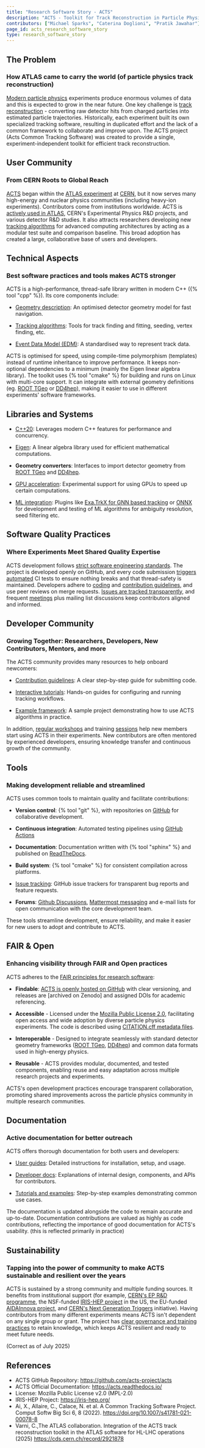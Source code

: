```yaml
---
title: "Research Software Story - ACTS"
description: "ACTS - Toolkit for Track Reconstruction in Particle Physics Experiments"
contributors: ["Michael Sparks", "Caterina Doglioni", "Pratik Jawahar"]
page_id: acts_research_software_story
type: research_software_story
---
```


## The Problem
### How ATLAS came to carry the world (of particle physics track reconstruction)

[Modern particle physics][CONCEPT_MODERN_PARTICLE_PHYS] experiments produce enormous volumes of data and this is expected to grow in the near future.
One key challenge is [track reconstruction][CONCEPT_TRACK_RECONSTRUCTION] - converting raw detector hits from charged particles into estimated particle trajectories.
Historically, each experiment built its own specialized tracking software, resulting in duplicated effort and the lack of a common framework to collaborate and improve upon.
The ACTS project (Acts Common Tracking Software) was created to provide a single, experiment-independent toolkit for efficient track reconstruction.

## User Community
### From CERN Roots to Global Reach

[ACTS][ACTS] began within the [ATLAS experiment][ATLAS] at [CERN][CERN], but it now serves many high-energy and nuclear physics communities (including heavy-ion experiments).
Contributors come from institutions worldwide.
ACTS is [actively used in ATLAS][ACTS_SPRINGER], CERN's Experimental Physics R&D projects, and various detector R&D studies.
It also attracts researchers developing new [tracking algorithms][ACTS_TRACKING] for advanced computing architectures by acting as a modular test suite and comparison baseline.
This broad adoption has created a large, collaborative base of users and developers.

## Technical Aspects
### Best software practices and tools makes ACTS stronger

ACTS is a high-performance, thread-safe library written in modern C++ ({% tool "cpp" %}).
Its core components include:

- [Geometry description][ACTS_GEOMETRY]: An optimised detector geometry model for fast
  navigation.

- [Tracking algorithms][ACTS_TRACKING]: Tools for track finding and fitting, seeding, vertex
  finding, etc.

- [Event Data Model (EDM)][ACTS_EDM]: A standardised way to represent track data.

ACTS is optimised for speed, using compile-time polymorphism (templates) instead of runtime inheritance to improve performance.
It keeps non-optional dependencies to a minimum (mainly the Eigen linear algebra library).
The toolkit uses {% tool "cmake" %} for building and runs on Linux with multi-core support.
It can integrate with external geometry definitions (eg.
[ROOT TGeo][ACTS_ROOT] or [DD4hep][ACTS_DD4HEP]), making it easier to use in different experiments' software frameworks.

## Libraries and Systems

- [C++20][LANGUAGE_CPP_20]: Leverages modern C++ features for performance and concurrency.

- [Eigen][LIBRARY_EIGEN]: A linear algebra library used for efficient mathematical
  computations.

- **Geometry converters**: Interfaces to import detector geometry from [ROOT TGeo][ACTS_ROOT]
  and [DD4hep][ACTS_DD4HEP].

- [GPU acceleration][ACTS_GPU]: Experimental support for using GPUs to speed up certain
  computations.

- [ML integration][ACTS_ML]: Plugins like [Exa.TrkX for GNN based tracking][ACTS_EXA_TRKX] or [ONNX][LIBRARY_ONNX_ML] for
  development and testing of ML algorithms for ambiguity resolution, seed filtering etc.

## Software Quality Practices
### Where Experiments Meet Shared Quality Expertise

ACTS development follows [strict software engineering standards][ACTS_CODING_GUIDELINES].
The project is developed openly on GitHub, and every code submission [triggers automated][ACTS_GITHUB_ACTIONS] CI tests to ensure nothing breaks and that thread-safety is maintained.
Developers adhere to [coding][ACTS_CODING_GUIDELINES] and [contribution guidelines][ACTS_CONTRIBUTION_GUIDELINES], and use peer reviews on merge requests.
[Issues are tracked transparently][ACTS_GITHUB_BUG_TRACKING], and frequent [meetings][ACTS_MEETINGS] plus mailing list discussions keep contributors aligned and informed.

## Developer Community
### Growing Together: Researchers, Developers, New Contributors, Mentors, and more

The ACTS community provides many resources to help onboard newcomers:

- [Contribution guidelines][ACTS_CONTRIBUTION_GUIDELINES]: A clear step-by-step guide for submitting code.

- [Interactive tutorials][ACTS_INTERACTIVE_TUTORIALS]: Hands-on guides for configuring and running
  tracking workflows.

- [Example framework][ACTS_EXAMPLES]: A sample project demonstrating how to use ACTS
  algorithms in practice.

In addition, [regular workshops][ACTS_WORKSHOP_24] and training [sessions][ACTS_SESSIONS] help new members start using ACTS in their experiments.
New contributors are often mentored by experienced developers, ensuring knowledge transfer and continuous growth of the community.

## Tools
### Making development reliable and streamlined

ACTS uses common tools to maintain quality and facilitate contributions:

- **Version control**: {% tool "git" %}, with repositories on [GitHub][ACTS_GITHUB] for collaborative
  development.

- **Continuous integration**: Automated testing pipelines using [GitHub Actions][ACTS_GITHUB_ACTIONS]

- **Documentation**: Documentation written with {% tool "sphinx" %} and published on
  [ReadTheDocs][ACTS_READTHEDOCS].

- **Build system**: {% tool "cmake" %} for consistent compilation across platforms.

- [Issue tracking][ACTS_GITHUB_BUG_TRACKING]: GitHub issue trackers for transparent bug reports and
  feature requests.

- **Forums**: [Github Discussions][ACTS_GITHUB_DISCUSSIONS], [Mattermost messaging][COLLABORATION_MATTERMOST] and e-mail lists for open
  communication with the core development team.

These tools streamline development, ensure reliability, and make it easier for new users to adopt and contribute to ACTS.

## FAIR & Open
### Enhancing visibility through FAIR and Open practices

ACTS adheres to the [FAIR principles for research software][NATURE_FAIR4RS]:

* **Findable**: [ACTS is openly hosted on GitHub][ACTS_GITHUB] with clear versioning,
  and releases are [archived on Zenodo] and assigned DOIs for academic referencing.

* **Accessible** - Licensed under the [Mozilla Public License 2.0][MOZILLA_20_LICENSE], facilitating
  open access and wide adoption by diverse particle physics experiments.
  The code is described using [CITATION.cff metadata files][CFF_FILES].

* **Interoperable** - Designed to integrate seamlessly with standard detector
  geometry frameworks ([ROOT TGeo][ACTS_ROOT], [DD4hep][ACTS_DD4HEP]) and common data formats used in high-energy physics.

* **Reusable** - ACTS provides modular, documented, and tested components,
  enabling reuse and easy adaptation across multiple research projects and experiments.

ACTS's open development practices encourage transparent collaboration, promoting shared improvements across the particle physics community in multiple research communities.

## Documentation
### Active documentation for better outreach

ACTS offers thorough documentation for both users and developers:

- [User guides][ACTS_GETTING_STARTED]: Detailed instructions for installation, setup, and usage.

- [Developer docs][ACTS_INTERNALS]: Explanations of internal design, components, and APIs for
  contributors.

- [Tutorials and examples][ACTS_EXAMPLES]: Step-by-step examples demonstrating common use
  cases.

The documentation is updated alongside the code to remain accurate and up-to-date.
Documentation contributions are valued as highly as code contributions, reflecting the importance of good documentation for ACTS's usability.
(this is reflected primarily in practice)

## Sustainability
### Tapping into the power of community to make ACTS sustainable and resilient over the years

ACTS is sustained by a strong community and multiple funding sources.
It benefits from institutional support (for example, [CERN's EP R&D programme][FUNDING_CERN_EP_RD], the NSF-funded [IRIS-HEP project][FUNDING_IRIS_HEP] in the US, the EU-funded [AIDAInnova project][FUNDING_AIDA_INNOVA], and [CERN's Next Generation Triggers][FUNDING_CERN_NEXTGEN_TRIGGERS] initiative).
Having contributors from many different experiments means ACTS isn't dependent on any single group or grant.
The project has [clear governance and training practices][ACTS_GOVERNANCE] to retain knowledge, which keeps ACTS resilient and ready to meet future needs.

(Correct as of July 2025)

## References

- ACTS GitHub Repository: <https://github.com/acts-project/acts>
- ACTS Official Documentation: <https://acts.readthedocs.io/>
- License: Mozilla Public License v2.0 (MPL-2.0)
- IRIS-HEP Project: <https://iris-hep.org/>
- Ai, X., Allaire, C., Calace, N.  et al.  A Common Tracking Software
  Project.
  Comput Softw Big Sci 6, 8 (2022).
  <https://doi.org/10.1007/s41781-021-00078-8>
- Varni, C.,The ATLAS collaboration.  Integration of the ACTS track
  reconstruction toolkit in the ATLAS software for HL-LHC operations (2025) <https://cds.cern.ch/record/2921878>

<!-- External References embedded as links -->

[ACTS]: https://acts.readthedocs.io/en/latest/acts_project.html
[ACTS_GITHUB_BUG_TRACKING]: https://github.com/acts-project/acts/issues
[ACTS_CODING_GUIDELINES]: https://acts.readthedocs.io/en/stable/codeguide.html
<!-- Yes, there are guidelines on contributing in different places, to reflect audience -->
[ACTS_CONTRIBUTING]: https://github.com/acts-project/acts/blob/main/CONTRIBUTING.rst
[ACTS_CONTRIBUTION_GUIDELINES]: https://acts.readthedocs.io/en/latest/contribution/guide.html
[ACTS_DD4HEP]: https://acts.readthedocs.io/en/stable/plugins/dd4hep.html
[ACTS_EDM]: https://cds.cern.ch/record/2919575
[ACTS_EXA_TRKX]: https://acts.readthedocs.io/en/stable/plugins/exatrkx.html
[ACTS_EXAMPLES]: https://github.com/acts-project/acts/tree/main/Examples
[ACTS_GEOMETRY]: https://acts.readthedocs.io/en/stable/core/geometry/index.html
[ACTS_GETTING_STARTED]: https://acts.readthedocs.io/en/latest/getting_started.html
[ACTS_GITHUB]: https://github.com/acts-project/acts
[ACTS_GITHUB_ACTIONS]: https://github.com/acts-project/acts/blob/main/.github/actions/dependencies/action.yml
[ACTS_GITHUB_DISCUSSIONS]: https://github.com/acts-project/acts/discussions
[ACTS_GOVERNANCE]: https://indico.cern.ch/event/1295479/contributions/5623605/
[ACTS_INTERNALS]: https://indico.cern.ch/event/849307/contributions/3569086/attachments/1935012/3206368/Concepts__design_and_Implementation_of_the_A_Common_Tracking_Software__Acts__project.pdf
[ACTS_INTERACTIVE_TUTORIALS]: https://atlassoftwaredocs.web.cern.ch/internal-links/tracking-tutorial/
[ACTS_GPU]: https://hepsoftwarefoundation.org/gsoc/2022/proposal_ACTS_GPU_pipeline_optimization.html
[ACTS_MEETINGS]: https://indico.cern.ch/category/7968/
[ACTS_ML]: https://acts.readthedocs.io/en/latest/plugins/MLAlgorithms.html
[ACTS_READTHEDOCS]: https://acts.readthedocs.io/
[ACTS_ROOT]: https://acts.readthedocs.io/en/stable/plugins/root.html
[ACTS_SESSIONS]: https://indico.cern.ch/category/7968/
[ACTS_SPRINGER]: https://link.springer.com/article/10.1007/s41781-021-00078-8
[ACTS_TRACKING]: https://acts.readthedocs.io/en/stable/tracking.html
[ACTS_WORKSHOP_24]: https://indico.cern.ch/event/1397634/
[ACTS_ZENODO]: https://zenodo.org/records/7733496
[ATLAS]: https://atlas.cern/
[CERN]: https://home.cern/about
[CFF_FILES]: https://citation-file-format.github.io/
[COLLABORATION_MATTERMOST]: https://mattermost.com/
[CONCEPT_TRACK_RECONSTRUCTION]: https://indico.cern.ch/event/666278/contributions/2830627/attachments/1579364/2495228/2018-01-04-Salzburger-Spatind-Conference.pdf
[CONCEPT_MODERN_PARTICLE_PHYS]: https://indico.cern.ch/event/447008/contributions/1953687/attachments/1184942/1717323/ParticlePhysicsFOR_TEACHERS.pdf
[FUNDING_CERN_NEXTGEN_TRIGGERS]: https://nextgentriggers.web.cern.ch/
[FUNDING_CERN_EP_RD]: https://ep-dep.web.cern.ch/node/7537
[FUNDING_IRIS_HEP]: https://iris-hep.org/
[FUNDING_AIDA_INNOVA]: https://aidainnova.web.cern.ch/
[LANGUAGE_CPP_20]: https://en.cppreference.com/w/cpp/20.html
[LIBRARY_EIGEN]: https://eigen.tuxfamily.org/
[LIBRARY_ONNX_ML]: https://onnx.ai/
[MOZILLA_20_LICENSE]: https://opensource.org/license/mpl-2-0
[NATURE_FAIR4RS]: https://www.nature.com/articles/s41597-022-01710-x